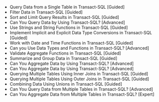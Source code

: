 - Query Data from a Single Table in Transact-SQL [Guided]
- Filter Data in Transact-SQL [Guided]
- Sort and Limit Query Results in Transact-SQL [Guided]
- Can You Query Data by Using Transact-SQL? [Advanced]
- Use Strings and String Functions in Transact-SQL [Guided]
- Implement Implicit and Explicit Data Type Conversions in Transact-SQL [Guided]
- Work with Date and Time Functions in Transact-SQL [Guided]
- Can you Use Data Types and Functions in Transact-SQL? [Advanced]
- Validate Aggregate Functions in Transact-SQL [Guided]
- Summarize and Group Data in Transact-SQL [Guided]
- Can You Aggregate Data by Using Transact-SQL? [Advanced]
- Can You Aggregate Data by Using Transact-SQL? [Advanced]
- Querying Multiple Tables Using Inner Joins in Transact-SQL [Guided]
- Querying Multiple Tables Using Outer Joins in Transact-SQL [Guided]
- Combining Data Using Unions in Transact-SQL [Guided]
- Can You Query Data from Multiple Tables in Transact-SQL? [Advanced]
- Can You Aggregate Data from Multiple Tables in Transact-SQL? [Expert]
